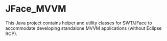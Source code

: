 # JFace_MVVM

This Java project contains helper and utility classes for SWT/JFace to accommodate developing standalone MVVM applications (without Eclipse RCP).
